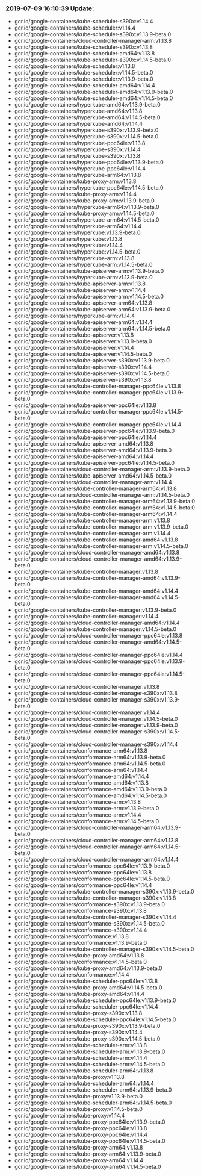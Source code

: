 ### 2019-07-09 16:10:39 Update:

- gcr.io/google-containers/kube-scheduler-s390x:v1.14.4
- gcr.io/google-containers/kube-scheduler:v1.14.4
- gcr.io/google-containers/kube-scheduler-s390x:v1.13.9-beta.0
- gcr.io/google-containers/cloud-controller-manager-arm:v1.13.8
- gcr.io/google-containers/kube-scheduler-s390x:v1.13.8
- gcr.io/google-containers/kube-scheduler-amd64:v1.13.8
- gcr.io/google-containers/kube-scheduler-s390x:v1.14.5-beta.0
- gcr.io/google-containers/kube-scheduler:v1.13.8
- gcr.io/google-containers/kube-scheduler:v1.14.5-beta.0
- gcr.io/google-containers/kube-scheduler:v1.13.9-beta.0
- gcr.io/google-containers/kube-scheduler-amd64:v1.14.4
- gcr.io/google-containers/kube-scheduler-amd64:v1.13.9-beta.0
- gcr.io/google-containers/kube-scheduler-amd64:v1.14.5-beta.0
- gcr.io/google-containers/hyperkube-amd64:v1.13.9-beta.0
- gcr.io/google-containers/hyperkube-amd64:v1.13.8
- gcr.io/google-containers/hyperkube-amd64:v1.14.5-beta.0
- gcr.io/google-containers/hyperkube-amd64:v1.14.4
- gcr.io/google-containers/hyperkube-s390x:v1.13.9-beta.0
- gcr.io/google-containers/hyperkube-s390x:v1.14.5-beta.0
- gcr.io/google-containers/hyperkube-ppc64le:v1.13.8
- gcr.io/google-containers/hyperkube-s390x:v1.14.4
- gcr.io/google-containers/hyperkube-s390x:v1.13.8
- gcr.io/google-containers/hyperkube-ppc64le:v1.13.9-beta.0
- gcr.io/google-containers/hyperkube-ppc64le:v1.14.4
- gcr.io/google-containers/hyperkube-arm64:v1.13.8
- gcr.io/google-containers/kube-proxy-arm:v1.13.8
- gcr.io/google-containers/hyperkube-ppc64le:v1.14.5-beta.0
- gcr.io/google-containers/kube-proxy-arm:v1.14.4
- gcr.io/google-containers/kube-proxy-arm:v1.13.9-beta.0
- gcr.io/google-containers/hyperkube-arm64:v1.13.9-beta.0
- gcr.io/google-containers/kube-proxy-arm:v1.14.5-beta.0
- gcr.io/google-containers/hyperkube-arm64:v1.14.5-beta.0
- gcr.io/google-containers/hyperkube-arm64:v1.14.4
- gcr.io/google-containers/hyperkube:v1.13.9-beta.0
- gcr.io/google-containers/hyperkube:v1.13.8
- gcr.io/google-containers/hyperkube:v1.14.4
- gcr.io/google-containers/hyperkube:v1.14.5-beta.0
- gcr.io/google-containers/hyperkube-arm:v1.13.8
- gcr.io/google-containers/hyperkube-arm:v1.14.5-beta.0
- gcr.io/google-containers/kube-apiserver-arm:v1.13.9-beta.0
- gcr.io/google-containers/hyperkube-arm:v1.13.9-beta.0
- gcr.io/google-containers/kube-apiserver-arm:v1.13.8
- gcr.io/google-containers/kube-apiserver-arm:v1.14.4
- gcr.io/google-containers/kube-apiserver-arm:v1.14.5-beta.0
- gcr.io/google-containers/kube-apiserver-arm64:v1.13.8
- gcr.io/google-containers/kube-apiserver-arm64:v1.13.9-beta.0
- gcr.io/google-containers/hyperkube-arm:v1.14.4
- gcr.io/google-containers/kube-apiserver-arm64:v1.14.4
- gcr.io/google-containers/kube-apiserver-arm64:v1.14.5-beta.0
- gcr.io/google-containers/kube-apiserver:v1.13.8
- gcr.io/google-containers/kube-apiserver:v1.13.9-beta.0
- gcr.io/google-containers/kube-apiserver:v1.14.4
- gcr.io/google-containers/kube-apiserver:v1.14.5-beta.0
- gcr.io/google-containers/kube-apiserver-s390x:v1.13.9-beta.0
- gcr.io/google-containers/kube-apiserver-s390x:v1.14.4
- gcr.io/google-containers/kube-apiserver-s390x:v1.14.5-beta.0
- gcr.io/google-containers/kube-apiserver-s390x:v1.13.8
- gcr.io/google-containers/kube-controller-manager-ppc64le:v1.13.8
- gcr.io/google-containers/kube-controller-manager-ppc64le:v1.13.9-beta.0
- gcr.io/google-containers/kube-apiserver-ppc64le:v1.13.8
- gcr.io/google-containers/kube-controller-manager-ppc64le:v1.14.5-beta.0
- gcr.io/google-containers/kube-controller-manager-ppc64le:v1.14.4
- gcr.io/google-containers/kube-apiserver-ppc64le:v1.13.9-beta.0
- gcr.io/google-containers/kube-apiserver-ppc64le:v1.14.4
- gcr.io/google-containers/kube-apiserver-amd64:v1.13.8
- gcr.io/google-containers/kube-apiserver-amd64:v1.13.9-beta.0
- gcr.io/google-containers/kube-apiserver-amd64:v1.14.4
- gcr.io/google-containers/kube-apiserver-ppc64le:v1.14.5-beta.0
- gcr.io/google-containers/cloud-controller-manager-arm:v1.13.9-beta.0
- gcr.io/google-containers/kube-apiserver-amd64:v1.14.5-beta.0
- gcr.io/google-containers/cloud-controller-manager-arm:v1.14.4
- gcr.io/google-containers/kube-controller-manager-arm64:v1.13.8
- gcr.io/google-containers/cloud-controller-manager-arm:v1.14.5-beta.0
- gcr.io/google-containers/kube-controller-manager-arm64:v1.13.9-beta.0
- gcr.io/google-containers/kube-controller-manager-arm64:v1.14.5-beta.0
- gcr.io/google-containers/kube-controller-manager-arm64:v1.14.4
- gcr.io/google-containers/kube-controller-manager-arm:v1.13.8
- gcr.io/google-containers/kube-controller-manager-arm:v1.13.9-beta.0
- gcr.io/google-containers/kube-controller-manager-arm:v1.14.4
- gcr.io/google-containers/kube-controller-manager-amd64:v1.13.8
- gcr.io/google-containers/kube-controller-manager-arm:v1.14.5-beta.0
- gcr.io/google-containers/cloud-controller-manager-amd64:v1.13.8
- gcr.io/google-containers/cloud-controller-manager-amd64:v1.13.9-beta.0
- gcr.io/google-containers/kube-controller-manager:v1.13.8
- gcr.io/google-containers/kube-controller-manager-amd64:v1.13.9-beta.0
- gcr.io/google-containers/kube-controller-manager-amd64:v1.14.4
- gcr.io/google-containers/kube-controller-manager-amd64:v1.14.5-beta.0
- gcr.io/google-containers/kube-controller-manager:v1.13.9-beta.0
- gcr.io/google-containers/kube-controller-manager:v1.14.4
- gcr.io/google-containers/cloud-controller-manager-amd64:v1.14.4
- gcr.io/google-containers/kube-controller-manager:v1.14.5-beta.0
- gcr.io/google-containers/cloud-controller-manager-ppc64le:v1.13.8
- gcr.io/google-containers/cloud-controller-manager-amd64:v1.14.5-beta.0
- gcr.io/google-containers/cloud-controller-manager-ppc64le:v1.14.4
- gcr.io/google-containers/cloud-controller-manager-ppc64le:v1.13.9-beta.0
- gcr.io/google-containers/cloud-controller-manager-ppc64le:v1.14.5-beta.0
- gcr.io/google-containers/cloud-controller-manager:v1.13.8
- gcr.io/google-containers/cloud-controller-manager-s390x:v1.13.8
- gcr.io/google-containers/cloud-controller-manager-s390x:v1.13.9-beta.0
- gcr.io/google-containers/cloud-controller-manager:v1.14.4
- gcr.io/google-containers/cloud-controller-manager:v1.14.5-beta.0
- gcr.io/google-containers/cloud-controller-manager:v1.13.9-beta.0
- gcr.io/google-containers/cloud-controller-manager-s390x:v1.14.5-beta.0
- gcr.io/google-containers/cloud-controller-manager-s390x:v1.14.4
- gcr.io/google-containers/conformance-arm64:v1.13.8
- gcr.io/google-containers/conformance-arm64:v1.13.9-beta.0
- gcr.io/google-containers/conformance-arm64:v1.14.5-beta.0
- gcr.io/google-containers/conformance-arm64:v1.14.4
- gcr.io/google-containers/conformance-amd64:v1.14.4
- gcr.io/google-containers/conformance-amd64:v1.13.8
- gcr.io/google-containers/conformance-amd64:v1.13.9-beta.0
- gcr.io/google-containers/conformance-amd64:v1.14.5-beta.0
- gcr.io/google-containers/conformance-arm:v1.13.8
- gcr.io/google-containers/conformance-arm:v1.13.9-beta.0
- gcr.io/google-containers/conformance-arm:v1.14.4
- gcr.io/google-containers/conformance-arm:v1.14.5-beta.0
- gcr.io/google-containers/cloud-controller-manager-arm64:v1.13.9-beta.0
- gcr.io/google-containers/cloud-controller-manager-arm64:v1.13.8
- gcr.io/google-containers/cloud-controller-manager-arm64:v1.14.5-beta.0
- gcr.io/google-containers/cloud-controller-manager-arm64:v1.14.4
- gcr.io/google-containers/conformance-ppc64le:v1.13.9-beta.0
- gcr.io/google-containers/conformance-ppc64le:v1.13.8
- gcr.io/google-containers/conformance-ppc64le:v1.14.5-beta.0
- gcr.io/google-containers/conformance-ppc64le:v1.14.4
- gcr.io/google-containers/kube-controller-manager-s390x:v1.13.9-beta.0
- gcr.io/google-containers/kube-controller-manager-s390x:v1.13.8
- gcr.io/google-containers/conformance-s390x:v1.13.9-beta.0
- gcr.io/google-containers/conformance-s390x:v1.13.8
- gcr.io/google-containers/kube-controller-manager-s390x:v1.14.4
- gcr.io/google-containers/conformance-s390x:v1.14.5-beta.0
- gcr.io/google-containers/conformance-s390x:v1.14.4
- gcr.io/google-containers/conformance:v1.13.8
- gcr.io/google-containers/conformance:v1.13.9-beta.0
- gcr.io/google-containers/kube-controller-manager-s390x:v1.14.5-beta.0
- gcr.io/google-containers/kube-proxy-amd64:v1.13.8
- gcr.io/google-containers/conformance:v1.14.5-beta.0
- gcr.io/google-containers/kube-proxy-amd64:v1.13.9-beta.0
- gcr.io/google-containers/conformance:v1.14.4
- gcr.io/google-containers/kube-scheduler-ppc64le:v1.13.8
- gcr.io/google-containers/kube-proxy-amd64:v1.14.5-beta.0
- gcr.io/google-containers/kube-proxy-amd64:v1.14.4
- gcr.io/google-containers/kube-scheduler-ppc64le:v1.13.9-beta.0
- gcr.io/google-containers/kube-scheduler-ppc64le:v1.14.4
- gcr.io/google-containers/kube-proxy-s390x:v1.13.8
- gcr.io/google-containers/kube-scheduler-ppc64le:v1.14.5-beta.0
- gcr.io/google-containers/kube-proxy-s390x:v1.13.9-beta.0
- gcr.io/google-containers/kube-proxy-s390x:v1.14.4
- gcr.io/google-containers/kube-proxy-s390x:v1.14.5-beta.0
- gcr.io/google-containers/kube-scheduler-arm:v1.13.8
- gcr.io/google-containers/kube-scheduler-arm:v1.13.9-beta.0
- gcr.io/google-containers/kube-scheduler-arm:v1.14.4
- gcr.io/google-containers/kube-scheduler-arm:v1.14.5-beta.0
- gcr.io/google-containers/kube-scheduler-arm64:v1.13.8
- gcr.io/google-containers/kube-proxy:v1.13.8
- gcr.io/google-containers/kube-scheduler-arm64:v1.14.4
- gcr.io/google-containers/kube-scheduler-arm64:v1.13.9-beta.0
- gcr.io/google-containers/kube-proxy:v1.13.9-beta.0
- gcr.io/google-containers/kube-scheduler-arm64:v1.14.5-beta.0
- gcr.io/google-containers/kube-proxy:v1.14.5-beta.0
- gcr.io/google-containers/kube-proxy:v1.14.4
- gcr.io/google-containers/kube-proxy-ppc64le:v1.13.9-beta.0
- gcr.io/google-containers/kube-proxy-ppc64le:v1.13.8
- gcr.io/google-containers/kube-proxy-ppc64le:v1.14.4
- gcr.io/google-containers/kube-proxy-ppc64le:v1.14.5-beta.0
- gcr.io/google-containers/kube-proxy-arm64:v1.13.8
- gcr.io/google-containers/kube-proxy-arm64:v1.13.9-beta.0
- gcr.io/google-containers/kube-proxy-arm64:v1.14.4
- gcr.io/google-containers/kube-proxy-arm64:v1.14.5-beta.0

